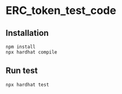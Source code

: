 # ERC_token_test_code

## Installation

```shell
npm install
npx hardhat compile
```

## Run test

```shell
npx hardhat test
```

